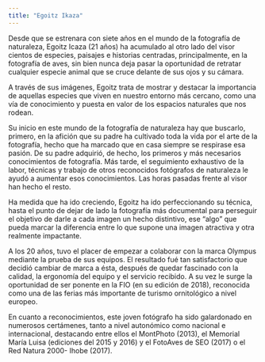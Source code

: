 ```yaml
---
title: "Egoitz Ikaza"
---
```

Desde que se estrenara con siete años en el mundo de la fotografía de naturaleza, Egoitz Icaza (21 años) ha acumulado al otro lado del visor cientos de especies, paisajes e historias centradas, principalmente, en la fotografía de aves, sin bien nunca deja pasar la oportunidad de retratar cualquier especie animal que se cruce delante de sus ojos y su cámara.

A través de sus imágenes, Egoitz trata de mostrar y destacar la importancia de aquellas especies que viven en nuestro entorno más cercano, como una vía de conocimiento y puesta en valor de los espacios naturales que nos rodean.

Su inicio en este mundo de la fotografía de naturaleza hay que buscarlo, primero, en la afición que su padre ha cultivado toda la vida por el arte de la fotografía, hecho que ha marcado que en casa siempre se respirase esa pasión. De su padre adquirió, de hecho, los primeros y más necesarios conocimientos de fotografía. Más tarde, el seguimiento exhaustivo de la labor, técnicas y trabajo de otros reconocidos fotógrafos de naturaleza le ayudó a aumentar esos conocimientos. Las horas pasadas frente al visor han hecho el resto. 

Ha medida que ha ido creciendo, Egoitz ha ido perfeccionando su técnica, hasta el punto de dejar de lado la fotografía más documental para perseguir el objetivo de darle a cada imagen un hecho distintivo, ese “algo” que pueda marcar la diferencia entre lo que supone una imagen atractiva y otra realmente impactante.

A los 20 años, tuvo el placer de empezar a colaborar con la marca Olympus mediante la prueba de sus equipos. El resultado fué tan satisfactorio que decidió cambiar de marca a ésta, después de quedar fascinado con la calidad, la ergonomía del equipo y el servicio recibido. A su vez le surge la oportunidad de ser ponente en la FIO (en su edición de 2018), reconocida como una de las ferias más importante de turismo ornitológico a nivel europeo.

En cuanto a reconocimientos, este joven fotógrafo ha sido galardonado en numerosos certámenes, tanto  a nivel autonómico como nacional e internacional, destacando entre ellos el MontPhoto (2013), el Memorial María Luisa (ediciones del 2015 y 2016) y el FotoAves de SEO (2017) o el Red Natura 2000- Ihobe (2017).